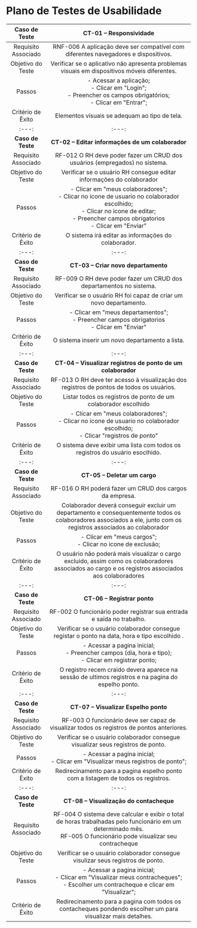 # Plano de Testes de Usabilidade

|  **Caso de Teste**  |                                                                                  **CT-01 – Responsividade**                                                                                   |
| :-----------------: | :-------------------------------------------------------------------------------------------------------------------------------------------------------------------------------------------: |
| Requisito Associado |                                                      RNF-006 A aplicação deve ser compatível com diferentes navegadores e dispositivos.                                                       |
|  Objetivo do Teste  |                                                 Verificar se o aplicativo não apresenta problemas visuais em dispositivos móveis diferentes.                                                  |
|       Passos        |                                   - Acessar a aplicação; <br> - Clicar em "Login"; <br> - Preencher os campos obrigatórios; <br> - Clicar em "Entrar"; <br>                                   |
|  Critério de Êxito  |                                                                         Elementos visuais se adequam ao tipo de tela.                                                                         |
|        :---:        |                                                                                             :---:                                                                                             |
|  **Caso de Teste**  |                                                                       **CT-02 – Editar informações de um colaborador**                                                                        |
| Requisito Associado |                                                          RF-012 O RH deve poder fazer um CRUD dos usuários (empregados) no sistema.                                                           |
|  Objetivo do Teste  |                                                             Verificar se o usuário RH consegue editar informações do colaborador                                                              |
|       Passos        | - Clicar em "meus colaboradores";<br> - Clicar no icone de usuario no colaborador escolhido; <br> - Clicar no icone de editar; <br> - Preencher campos obrigatorios <br> - Clicar em "Enviar" |
|  Critério de Êxito  |                                                                      O sistema irá editar as informações do colaborador.                                                                      |
|        :---:        |                                                                                             :---:                                                                                             |
|  **Caso de Teste**  |                                                                              **CT-03 – Criar novo departamento**                                                                              |
| Requisito Associado |                                                              RF-009 O RH deve poder fazer um CRUD dos departamentos no sistema.                                                               |
|  Objetivo do Teste  |                                                              Verificar se o usuário RH foi capaz de criar um novo departamento.                                                               |
|       Passos        |                                                - Clicar em "meus departamentos";<br> - Preencher campos obrigatorios <br> - Clicar em "Enviar"                                                |
|  Critério de Êxito  |                                                                        O sistema inserir um novo departamento a lista.                                                                        |
|        :---:        |                                                                                             :---:                                                                                             |
|  **Caso de Teste**  |                                                                  **CT-04 – Visualizar registros de ponto de um colaborador**                                                                  |
| Requisito Associado |                                                   RF-013 O RH deve ter acesso à visualização dos registros de pontos de todos os usuários.                                                    |
|  Objetivo do Teste  |                                                                Listar todos os registros de ponto de um colaborador escolhido                                                                 |
|       Passos        |                                - Clicar em "meus colaboradores";<br> - Clicar no icone de usuario no colaborador escolhido; <br> - Clicar "registros de ponto"                                |
|  Critério de Êxito  |                                                         O sistema deve exibir uma lista com todos os registros do usuário esoclhido.                                                          |
|        :---:        |                                                                                             :---:                                                                                             |
|  **Caso de Teste**  |                                                                                 **CT-05 – Deletar um cargo**                                                                                  |
| Requisito Associado |                                                                    RF-016 O RH poderá fazer um CRUD dos cargos da empresa.                                                                    |
|  Objetivo do Teste  |               Colaborador deverá conseguir excluir um departamento e consequentemente todos os colaboradores associados a ele, junto com os registros associados ao colaborador               |
|       Passos        |                                                                 - Clicar em "meus cargos";<br> - Clicar no icone de exclusão;                                                                 |
|  Critério de Êxito  |                      O usuário não poderá mais visualizar o cargo excluido, assim como os colaboradores associados ao cargo e os registros associados aos colaboradores                       |
|        :---:        |                                                                                             :---:                                                                                             |
|  **Caso de Teste**  |                                                                                  **CT-06 – Registrar ponto**                                                                                  |
| Requisito Associado |                                                             RF-002 O funcionário poder registrar sua entrada e saída no trabalho.                                                             |
|  Objetivo do Teste  |                                                 Verificar se o usuário colaborador consegue registar o ponto na data, hora e tipo escolhido .                                                 |
|       Passos        |                                        - Acessar a pagina inicial; <br> - Preencher campos (dia, hora e tipo); <br> - Clicar em registrar ponto; <br>                                         |
|  Critério de Êxito  |                                              O registro recem craido devera aparece na sessão de ultimos registros e na pagina do espelho ponto.                                              |
|        :---:        |                                                                                             :---:                                                                                             |
|  **Caso de Teste**  |                                                                             **CT-07 – Visualizar Espelho ponto**                                                                              |
| Requisito Associado |                                                  RF-003 O funcionário deve ser capaz de visualizar todos os registros de pontos anteriores.                                                   |
|  Objetivo do Teste  |                                                        Verificar se o usuário colaborador consegue visualizar seus registros de ponto.                                                        |
|       Passos        |                                                    - Acessar a pagina inicial; <br> - Clicar em "Visualizar meus registros de ponto"; <br>                                                    |
|  Critério de Êxito  |                                                       Redirecinamento para a pagina espelho ponto com a listagem de todos os registros.                                                       |
|        :---:        |                                                                                             :---:                                                                                             |
|  **Caso de Teste**  |                                                                            **CT-08 – Visualização do contacheque**                                                                            |
| Requisito Associado |            RF-004 O sistema deve calcular e exibir o total de horas trabalhadas pelo funcionário em um determinado mês. <br> RF-005 O funcionário pode visualizar seu contracheque            |
|  Objetivo do Teste  |                                                        Verificar se o usuário colaborador consegue visulizar seus registros de ponto.                                                         |
|       Passos        |                         - Acessar a pagina inicial; <br> - Clicar em "Visualizar meus contracheques"; <br> - Escolher um contracheque e clicar em "Visualizar"; <br>                          |
|  Critério de Êxito  |                                          Redirecinamento para a pagina com todos os contacheques pondendo escolher um para visualizar mais detalhes.                                          |
